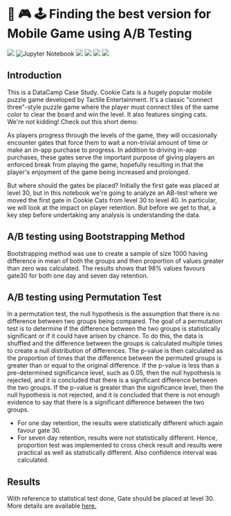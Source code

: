  # :iphone: :video_game: :joystick: Finding the best version for Mobile Game using A/B Testing

[![](https://img.shields.io/badge/Python-FFD43B?style=for-the-badge&logo=python&logoColor=darkgreen)](https://www.python.org) 
![Jupyter Notebook](https://img.shields.io/badge/jupyter-%23FA0F00.svg?style=for-the-badge&logo=jupyter&logoColor=white)
[![](https://img.shields.io/badge/SciPy-654FF0?style=for-the-badge&logo=SciPy&logoColor=white)](https://www.scipy.org)
[![](https://img.shields.io/badge/Numpy-777BB4?style=for-the-badge&logo=numpy&logoColor=white)](https://numpy.org) 
[![](https://img.shields.io/badge/Pandas-2C2D72?style=for-the-badge&logo=pandas&logoColor=white)](https://pandas.pydata.org) 
[![](https://img.shields.io/badge/conda-342B029.svg?&style=for-the-badge&logo=anaconda&logoColor=white)](https://www.anaconda.com)

## Introduction 
This is a DataCamp Case Study. Cookie Cats is a hugely popular mobile puzzle game developed by Tactile Entertainment. It's a classic "connect three"-style puzzle game where the player must connect tiles of the same color to clear the board and win the level. It also features singing cats. We're not kidding! Check out this short demo:



As players progress through the levels of the game, they will occasionally encounter gates that force them to wait a non-trivial amount of time or make an in-app purchase to progress. In addition to driving in-app purchases, these gates serve the important purpose of giving players an enforced break from playing the game, hopefully resulting in that the player's enjoyment of the game being increased and prolonged.



But where should the gates be placed? Initially the first gate was placed at level 30, but in this notebook we're going to analyze an AB-test where we moved the first gate in Cookie Cats from level 30 to level 40. In particular, we will look at the impact on player retention. But before we get to that, a key step before undertaking any analysis is understanding the data. 

## A/B testing using Bootstrapping Method

Bootstrapping method was use to create a sample of size 1000 having difference in mean of both the groups and then proportion of values greater than zero was calculated.
The results shows that 98% values favours gate30 for both one day and seven day retention.

## A/B testing using Permutation Test 

In a permutation test, the null hypothesis is the assumption that there is no difference between two groups being compared. The goal of a permutation test is to determine if the difference between the two groups is statistically significant or if it could have arisen by chance. To do this, the data is shuffled and the difference between the groups is calculated multiple times to create a null distribution of differences. The p-value is then calculated as the proportion of times that the difference between the permuted groups is greater than or equal to the original difference. If the p-value is less than a pre-determined significance level, such as 0.05, then the null hypothesis is rejected, and it is concluded that there is a significant difference between the two groups. If the p-value is greater than the significance level, then the null hypothesis is not rejected, and it is concluded that there is not enough evidence to say that 
there is a significant difference between the two groups.

* For one day retention, the results were statistically different which again favour gate 30. 
* For seven day retention, results were not statistically different. Hence, proportion test was implemented to cross check result and results were practical as well as statistically different. Also confidence interval was calculated. 

## Results
With reference to statistical test done, Gate should be placed at level 30. 
More details are available [here.](https://github.com/iqrabismii/Statistics-/blob/main/AB_Testing/ABtesting.ipynb) 
